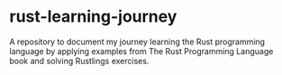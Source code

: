 # rust-learning-journey
A repository to document my journey learning the Rust programming language by applying examples from The Rust Programming Language book and solving Rustlings exercises.
